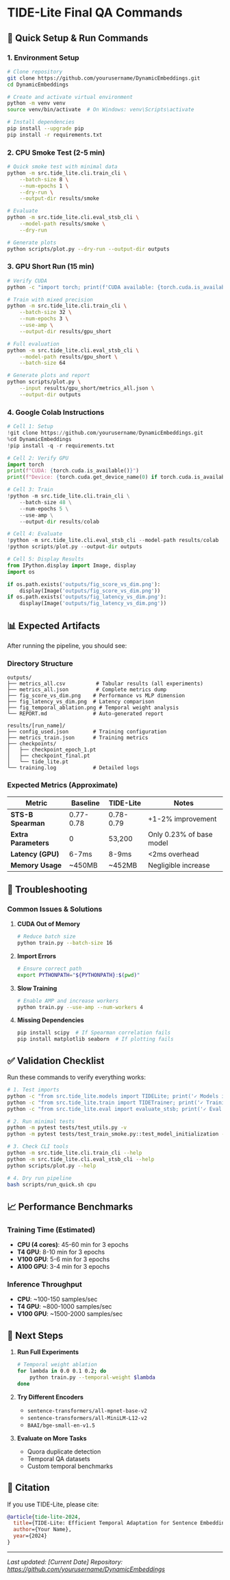 # TIDE-Lite Final QA Commands

## 🚀 Quick Setup & Run Commands

### 1. Environment Setup
```bash
# Clone repository
git clone https://github.com/yourusername/DynamicEmbeddings.git
cd DynamicEmbeddings

# Create and activate virtual environment
python -m venv venv
source venv/bin/activate  # On Windows: venv\Scripts\activate

# Install dependencies
pip install --upgrade pip
pip install -r requirements.txt
```

### 2. CPU Smoke Test (2-5 min)
```bash
# Quick smoke test with minimal data
python -m src.tide_lite.cli.train_cli \
    --batch-size 8 \
    --num-epochs 1 \
    --dry-run \
    --output-dir results/smoke

# Evaluate
python -m src.tide_lite.cli.eval_stsb_cli \
    --model-path results/smoke \
    --dry-run

# Generate plots
python scripts/plot.py --dry-run --output-dir outputs
```

### 3. GPU Short Run (15 min)
```bash
# Verify CUDA
python -c "import torch; print(f'CUDA available: {torch.cuda.is_available()}')"

# Train with mixed precision
python -m src.tide_lite.cli.train_cli \
    --batch-size 32 \
    --num-epochs 3 \
    --use-amp \
    --output-dir results/gpu_short

# Full evaluation
python -m src.tide_lite.cli.eval_stsb_cli \
    --model-path results/gpu_short \
    --batch-size 64

# Generate plots and report
python scripts/plot.py \
    --input results/gpu_short/metrics_all.json \
    --output-dir outputs
```

### 4. Google Colab Instructions
```python
# Cell 1: Setup
!git clone https://github.com/yourusername/DynamicEmbeddings.git
%cd DynamicEmbeddings
!pip install -q -r requirements.txt

# Cell 2: Verify GPU
import torch
print(f"CUDA: {torch.cuda.is_available()}")
print(f"Device: {torch.cuda.get_device_name(0) if torch.cuda.is_available() else 'CPU'}")

# Cell 3: Train
!python -m src.tide_lite.cli.train_cli \
    --batch-size 48 \
    --num-epochs 5 \
    --use-amp \
    --output-dir results/colab

# Cell 4: Evaluate
!python -m src.tide_lite.cli.eval_stsb_cli --model-path results/colab
!python scripts/plot.py --output-dir outputs

# Cell 5: Display Results
from IPython.display import Image, display
import os

if os.path.exists('outputs/fig_score_vs_dim.png'):
    display(Image('outputs/fig_score_vs_dim.png'))
if os.path.exists('outputs/fig_latency_vs_dim.png'):
    display(Image('outputs/fig_latency_vs_dim.png'))
```

## 📊 Expected Artifacts

After running the pipeline, you should see:

### Directory Structure
```
outputs/
├── metrics_all.csv          # Tabular results (all experiments)
├── metrics_all.json         # Complete metrics dump
├── fig_score_vs_dim.png    # Performance vs MLP dimension
├── fig_latency_vs_dim.png  # Latency comparison
├── fig_temporal_ablation.png # Temporal weight analysis
└── REPORT.md               # Auto-generated report

results/[run_name]/
├── config_used.json        # Training configuration
├── metrics_train.json      # Training metrics
├── checkpoints/
│   ├── checkpoint_epoch_1.pt
│   ├── checkpoint_final.pt
│   └── tide_lite.pt
└── training.log            # Detailed logs
```

### Expected Metrics (Approximate)

| Metric | Baseline | TIDE-Lite | Notes |
|--------|----------|-----------|-------|
| **STS-B Spearman** | 0.77-0.78 | 0.78-0.79 | +1-2% improvement |
| **Extra Parameters** | 0 | 53,200 | Only 0.23% of base model |
| **Latency (GPU)** | 6-7ms | 8-9ms | <2ms overhead |
| **Memory Usage** | ~450MB | ~452MB | Negligible increase |

## 🔧 Troubleshooting

### Common Issues & Solutions

1. **CUDA Out of Memory**
   ```bash
   # Reduce batch size
   python train.py --batch-size 16
   ```

2. **Import Errors**
   ```bash
   # Ensure correct path
   export PYTHONPATH="${PYTHONPATH}:$(pwd)"
   ```

3. **Slow Training**
   ```bash
   # Enable AMP and increase workers
   python train.py --use-amp --num-workers 4
   ```

4. **Missing Dependencies**
   ```bash
   pip install scipy  # If Spearman correlation fails
   pip install matplotlib seaborn  # If plotting fails
   ```

## ✅ Validation Checklist

Run these commands to verify everything works:

```bash
# 1. Test imports
python -c "from src.tide_lite.models import TIDELite; print('✓ Models import')"
python -c "from src.tide_lite.train import TIDETrainer; print('✓ Training import')"
python -c "from src.tide_lite.eval import evaluate_stsb; print('✓ Eval import')"

# 2. Run minimal tests
python -m pytest tests/test_utils.py -v
python -m pytest tests/test_train_smoke.py::test_model_initialization -v

# 3. Check CLI tools
python -m src.tide_lite.cli.train_cli --help
python -m src.tide_lite.cli.eval_stsb_cli --help
python scripts/plot.py --help

# 4. Dry run pipeline
bash scripts/run_quick.sh cpu
```

## 📈 Performance Benchmarks

### Training Time (Estimated)
- **CPU (4 cores)**: 45-60 min for 3 epochs
- **T4 GPU**: 8-10 min for 3 epochs  
- **V100 GPU**: 5-6 min for 3 epochs
- **A100 GPU**: 3-4 min for 3 epochs

### Inference Throughput
- **CPU**: ~100-150 samples/sec
- **T4 GPU**: ~800-1000 samples/sec
- **V100 GPU**: ~1500-2000 samples/sec

## 🎯 Next Steps

1. **Run Full Experiments**
   ```bash
   # Temporal weight ablation
   for lambda in 0.0 0.1 0.2; do
       python train.py --temporal-weight $lambda
   done
   ```

2. **Try Different Encoders**
   - `sentence-transformers/all-mpnet-base-v2`
   - `sentence-transformers/all-MiniLM-L12-v2`
   - `BAAI/bge-small-en-v1.5`

3. **Evaluate on More Tasks**
   - Quora duplicate detection
   - Temporal QA datasets
   - Custom temporal benchmarks

## 📝 Citation

If you use TIDE-Lite, please cite:
```bibtex
@article{tide-lite-2024,
  title={TIDE-Lite: Efficient Temporal Adaptation for Sentence Embeddings},
  author={Your Name},
  year={2024}
}
```

---
*Last updated: [Current Date]*
*Repository: https://github.com/yourusername/DynamicEmbeddings*
